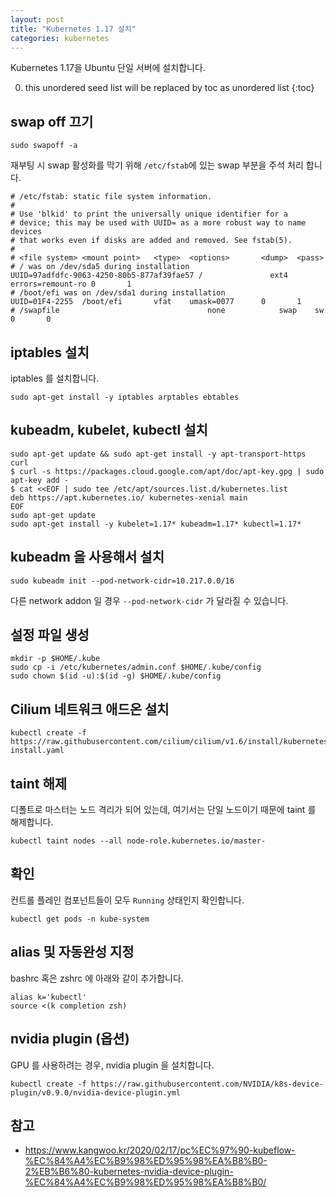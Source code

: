 ```yaml
---
layout: post
title: "Kubernetes 1.17 설치"
categories: kubernetes
---
```


Kubernetes 1.17을 Ubuntu 단일 서버에 설치합니다.

0. this unordered seed list will be replaced by toc as unordered list
{:toc}

## swap off 끄기

```
sudo swapoff -a
```

재부팅 시 swap 활성화를 막기 위해 `/etc/fstab`에 있는 swap 부분을 주석 처리 합니다.

```
# /etc/fstab: static file system information.
#
# Use 'blkid' to print the universally unique identifier for a
# device; this may be used with UUID= as a more robust way to name devices
# that works even if disks are added and removed. See fstab(5).
#
# <file system> <mount point>   <type>  <options>       <dump>  <pass>
# / was on /dev/sda5 during installation
UUID=97adfdfc-9063-4250-80b5-877af39fae57 /               ext4    errors=remount-ro 0       1
# /boot/efi was on /dev/sda1 during installation
UUID=01F4-2255  /boot/efi       vfat    umask=0077      0       1
# /swapfile                                 none            swap    sw              0       0
```

## iptables 설치

iptables 를 설치합니다.

```
sudo apt-get install -y iptables arptables ebtables
```

## kubeadm, kubelet, kubectl 설치

```
sudo apt-get update && sudo apt-get install -y apt-transport-https curl
$ curl -s https://packages.cloud.google.com/apt/doc/apt-key.gpg | sudo apt-key add -
$ cat <<EOF | sudo tee /etc/apt/sources.list.d/kubernetes.list
deb https://apt.kubernetes.io/ kubernetes-xenial main
EOF
sudo apt-get update
sudo apt-get install -y kubelet=1.17* kubeadm=1.17* kubectl=1.17*
```

## kubeadm 을 사용해서 설치

```
sudo kubeadm init --pod-network-cidr=10.217.0.0/16
```

다른 network addon 일 경우 `--pod-network-cidr` 가 달라질 수 있습니다.


## 설정 파일 생성

```
mkdir -p $HOME/.kube
sudo cp -i /etc/kubernetes/admin.conf $HOME/.kube/config
sudo chown $(id -u):$(id -g) $HOME/.kube/config
```

## Cilium 네트워크 애드온 설치

```
kubectl create -f https://raw.githubusercontent.com/cilium/cilium/v1.6/install/kubernetes/quick-install.yaml
```

## taint 해제

디폴트로 마스터는 노드 격리가 되어 있는데, 여기서는 단일 노드이기 때문에 taint 를 해제합니다.

```
kubectl taint nodes --all node-role.kubernetes.io/master-
```

## 확인

컨트롤 플레인 컴포넌트들이 모두 `Running` 상태인지 확인합니다.

```
kubectl get pods -n kube-system
```

## alias 및 자동완성 지정

bashrc 혹은 zshrc 에 아래와 같이 추가합니다.

```
alias k='kubectl'
source <(k completion zsh)
```

## nvidia plugin (옵션)

GPU 를 사용하려는 경우, nvidia plugin 을 설치합니다.

```
kubectl create -f https://raw.githubusercontent.com/NVIDIA/k8s-device-plugin/v0.9.0/nvidia-device-plugin.yml
```

## 참고

* https://www.kangwoo.kr/2020/02/17/pc%EC%97%90-kubeflow-%EC%84%A4%EC%B9%98%ED%95%98%EA%B8%B0-2%EB%B6%80-kubernetes-nvidia-device-plugin-%EC%84%A4%EC%B9%98%ED%95%98%EA%B8%B0/